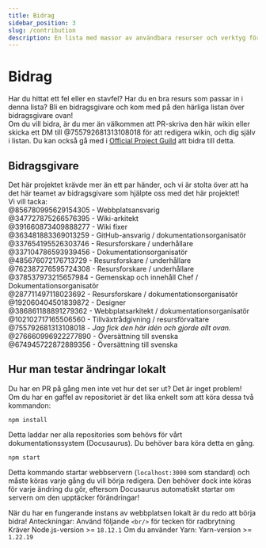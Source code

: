 ```yaml
---
title: Bidrag
sidebar_position: 3
slug: /contribution
description: En lista med massor av användbara resurser och verktyg för alla typer av användare, från nybörjare till avancerade användare.
---
```


# Bidrag

Har du hittat ett fel eller en stavfel? Har du en bra resurs som passar in i denna lista? Bli en bidragsgivare och kom med på den härliga listan över bidragsgivare ovan!<br/>
Om du vill bidra, är du mer än välkommen att PR-skriva den här wikin eller skicka ett DM till @755792681313108018 för att redigera wikin, och dig själv i listan.
Du kan också gå med i [Official Project Guild](https://discord.gg/yxbqz9pNxS) att bidra till detta.

## Bidragsgivare

Det här projektet krävde mer än ett par händer, och vi är stolta över att ha det här teamet av bidragsgivare som hjälpte oss med det här projektet!<br/>
Vi vill tacka:<br/>
@856780995629154305 - Webbplatsansvarig <br/>
@347727875266576395 - Wiki-arkitekt <br/>
@391660873409888277 - Wiki fixer <br/>
@363481883369013259 - GitHub-ansvarig / dokumentationsorganisatör <br/>
@337654195526303746 - Resursforskare / underhållare <br/>
@337104786593939456 - Dokumentationsorganisatör <br/>
@485676072176713729 - Resursforskare / underhållare <br/>
@762387276595724308 - Resursforskare / underhållare <br/>
@378537973215657984 - Gemenskap och innehåll Chef / Dokumentationsorganisatör <br/>
@287711497118023692 - Resursforskare / dokumentationsorganisatör <br/>
@192060404501839872 - Designer <br/>
@386861188891279362 - Webbplatsarkitekt / dokumentationsorganisatör <br/>
@102102717165506560 - Tillväxtrådgivning / resursförvaltare <br/>
@755792681313108018 - *Jag fick den här idén och gjorde allt ovan.* <br/>
@276660996922277890 - Översättning till svenska
@674945722872889356 - Översättning till svenska

## Hur man testar ändringar lokalt

Du har en  PR på gång men inte vet hur det ser ut? Det är inget problem! <br/>
Om du har en gaffel av repositoriet är det lika enkelt som att köra dessa två kommandon:

```
npm install
```

Detta laddar ner alla repositories som behövs för vårt dokumentationssystem (Docusaurus). Du behöver bara köra detta en gång.

```
npm start
```

Detta kommando startar webbservern (``localhost:3000`` som standard) och måste köras varje gång du vill börja redigera.
Den behöver dock inte köras för varje ändring du gör, eftersom Docusaurus automatiskt startar om servern om den upptäcker förändringar!

När du har en fungerande instans av webbplatsen lokalt är du redo att börja bidra!
Anteckningar: Använd följande ``<br/>`` för tecken för radbrytning <br/>
Kräver Node.js-version >= ```18.12.1```
Om du använder Yarn: Yarn-version >= ``1.22.19``
